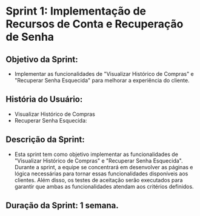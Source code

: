 # Sprint 1: Implementação de Recursos de Conta e Recuperação de Senha

## Objetivo da Sprint:
* Implementar as funcionalidades de "Visualizar Histórico de Compras" e "Recuperar Senha Esquecida" para melhorar a experiência do cliente.

## História do Usuário:
* Visualizar Histórico de Compras
* Recuperar Senha Esquecida:

## Descrição da Sprint:
* Esta sprint tem como objetivo implementar as funcionalidades de "Visualizar Histórico de Compras" e "Recuperar Senha Esquecida". Durante a sprint, a equipe se concentrará em desenvolver as páginas e lógica necessárias para tornar essas funcionalidades disponíveis aos clientes. Além disso, os testes de aceitação serão executados para garantir que ambas as funcionalidades atendam aos critérios definidos.

## Duração da Sprint: 1 semana.
